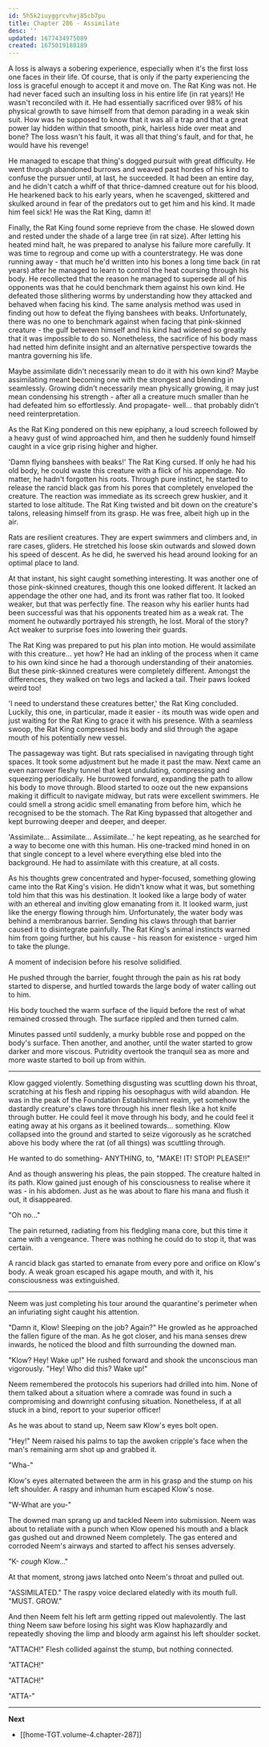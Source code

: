 ```yaml
---
id: 5h5k2iuyggrcvhvj85cb7pu
title: Chapter 286 - Assimilate
desc: ''
updated: 1677434975089
created: 1675019188189
---
```


A loss is always a sobering experience, especially when it's the first loss one faces in their life. Of course, that is only if the party experiencing the loss is graceful enough to accept it and move on. The Rat King was not. He had never faced such an insulting loss in his entire life (in rat years)! He wasn't reconciled with it. He had essentially sacrificed over 98% of his physical growth to save himself from that demon parading in a weak skin suit. How was he supposed to know that it was all a trap and that a great power lay hidden within that smooth, pink, hairless hide over meat and bone? The loss wasn't his fault, it was all that thing's fault, and for that, he would have his revenge!

He managed to escape that thing's dogged pursuit with great difficulty. He went through abandoned burrows and weaved past hordes of his kind to confuse the pursuer until, at last, he succeeded. It had been an entire day, and he didn't catch a whiff of that thrice-damned creature out for his blood. He hearkened back to his early years, when he scavenged, skittered and skulked around in fear of the predators out to get him and his kind. It made him feel sick! He was the Rat King, damn it!

Finally, the Rat King found some reprieve from the chase. He slowed down and rested under the shade of a large tree (in rat size). After letting his heated mind halt, he was prepared to analyse his failure more carefully. It was time to regroup and come up with a counterstrategy. He was done running away - that much he'd written into his bones a long time back (in rat years) after he managed to learn to control the heat coursing through his body. He recollected that the reason he managed to supersede all of his opponents was that he could benchmark them against his own kind. He defeated those slithering worms by understanding how they attacked and behaved when facing his kind. The same analysis method was used in finding out how to defeat the flying banshees with beaks. Unfortunately, there was no one to benchmark against when facing that pink-skinned creature - the gulf between himself and his kind had widened so greatly that it was impossible to do so. Nonetheless, the sacrifice of his body mass had netted him definite insight and an alternative perspective towards the mantra governing his life.

Maybe assimilate didn't necessarily mean to do it with his own kind? Maybe assimilating meant becoming one with the strongest and blending in seamlessly. Growing didn't necessarily mean physically growing, it may just mean condensing his strength - after all a creature much smaller than he had defeated him so effortlessly. And propagate- well... that probably didn't need reinterpretation.

As the Rat King pondered on this new epiphany, a loud screech followed by a heavy gust of wind approached him, and then he suddenly found himself caught in a vice grip rising higher and higher.

'Damn flying banshees with beaks!' The Rat King cursed. If only he had his old body, he could waste this creature with a flick of his appendage. No matter, he hadn't forgotten his roots. Through pure instinct, he started to release the rancid black gas from his pores that completely enveloped the creature. The reaction was immediate as its screech grew huskier, and it started to lose altitude. The Rat King twisted and bit down on the creature's talons, releasing himself from its grasp. He was free, albeit high up in the air.

Rats are resilient creatures. They are expert swimmers and climbers and, in rare cases, gliders. He stretched his loose skin outwards and slowed down his speed of descent. As he did, he swerved his head around looking for an optimal place to land.

At that instant, his sight caught something interesting. It was another one of those pink-skinned creatures, though this one looked different. It lacked an appendage the other one had, and its front was rather flat too. It looked weaker, but that was perfectly fine. The reason why his earlier hunts had been successful was that his opponents treated him as a weak rat. The moment he outwardly portrayed his strength, he lost. Moral of the story? Act weaker to surprise foes into lowering their guards.

The Rat King was prepared to put his plan into motion. He would assimilate with this creature... yet how? He had an inkling of the process when it came to his own kind since he had a thorough understanding of their anatomies. But these pink-skinned creatures were completely different. Amongst the differences, they walked on two legs and lacked a tail. Their paws looked weird too!

'I need to understand these creatures better,' the Rat King concluded. Luckily, this one, in particular, made it easier - its mouth was wide open and just waiting for the Rat King to grace it with his presence. With a seamless swoop, the Rat King compressed his body and slid through the agape mouth of his potentially new vessel.

The passageway was tight. But rats specialised in navigating through tight spaces. It took some adjustment but he made it past the maw. Next came an even narrower fleshy tunnel that kept undulating, compressing and squeezing periodically. He burrowed forward, expanding the path to allow his body to move through. Blood started to ooze out the new expansions making it difficult to navigate midway, but rats were excellent swimmers. He could smell a strong acidic smell emanating from before him, which he recognised to be the stomach. The Rat King bypassed that altogether and kept burrowing deeper and deeper, and deeper.

'Assimilate... Assimilate... Assimilate...' he kept repeating, as he searched for a way to become one with this human. His one-tracked mind honed in on that single concept to a level where everything else bled into the background. He had to assimilate with this creature, at all costs.

As his thoughts grew concentrated and hyper-focused, something glowing came into the Rat King's vision. He didn't know what it was, but something told him that this was his destination. It looked like a large body of water with an ethereal and inviting glow emanating from it. It looked warm, just like the energy flowing through him. Unfortunately, the water body was behind a membranous barrier. Sending his claws through that barrier caused it to disintegrate painfully. The Rat King's animal instincts warned him from going further, but his cause - his reason for existence - urged him to take the plunge.

A moment of indecision before his resolve solidified.

He pushed through the barrier, fought through the pain as his rat body started to disperse, and hurtled towards the large body of water calling out to him.

His body touched the warm surface of the liquid before the rest of what remained crossed through. The surface rippled and then turned calm.

Minutes passed until suddenly, a murky bubble rose and popped on the body's surface. Then another, and another, until the water started to grow darker and more viscous. Putridity overtook the tranquil sea as more and more waste started to boil up from within.

____

Klow gagged violently. Something disgusting was scuttling down his throat, scratching at his flesh and ripping his oesophagus with wild abandon. He was in the peak of the Foundation Establishment realm, yet somehow the dastardly creature's claws tore through his inner flesh like a hot knife through butter. He could feel it move through his body, and he could feel it eating away at his organs as it beelined towards... something. Klow collapsed into the ground and started to seize vigorously as he scratched above his body where the rat (of all things) was scuttling through.

He wanted to do something- ANYTHING, to, "MAKE! IT! STOP! PLEASE!!"

And as though answering his pleas, the pain stopped. The creature halted in its path. Klow gained just enough of his consciousness to realise where it was - in his abdomen. Just as he was about to flare his mana and flush it out, it disappeared.

"Oh no..."

The pain returned, radiating from his fledgling mana core, but this time it came with a vengeance. There was nothing he could do to stop it, that was certain.

A rancid black gas started to emanate from every pore and orifice on Klow's body. A weak groan escaped his agape mouth, and with it, his consciousness was extinguished.

____

Neem was just completing his tour around the quarantine's perimeter when an infuriating sight caught his attention.

"Damn it, Klow! Sleeping on the job? Again?" He growled as he approached the fallen figure of the man. As he got closer, and his mana senses drew inwards, he noticed the blood and filth surrounding the downed man.

"Klow? Hey! Wake up!" He rushed forward and shook the unconscious man vigorously. "Hey! Who did this? Wake up!"

Neem remembered the protocols his superiors had drilled into him. None of them talked about a situation where a comrade was found in such a compromising and downright confusing situation. Nonetheless, if at all stuck in a bind, report to your superior officer!

As he was about to stand up, Neem saw Klow's eyes bolt open.

"Hey!" Neem raised his palms to tap the awoken cripple's face when the man's remaining arm shot up and grabbed it.

"Wha-"

Klow's eyes alternated between the arm in his grasp and the stump on his left shoulder. A raspy and inhuman hum escaped Klow's nose.

"W-What are you-"

The downed man sprang up and tackled Neem into submission. Neem was about to retaliate with a punch when Klow opened his mouth and a black gas gushed out and drowned Neem completely. The gas entered and corroded Neem's airways and started to affect his senses adversely.

"K- *cough* Klow..."

At that moment, strong jaws latched onto Neem's throat and pulled out.

"ASSIMILATED." The raspy voice declared elatedly with its mouth full. "MUST. GROW."

And then Neem felt his left arm getting ripped out malevolently. The last thing Neem saw before losing his sight was Klow haphazardly and repeatedly shoving the limp and bloody arm against his left shoulder socket.

"ATTACH!" Flesh collided against the stump, but nothing connected.

"ATTACH!"

"ATTACH!"

"ATTA-"

____

**Next**
* [[home-TGT.volume-4.chapter-287]]